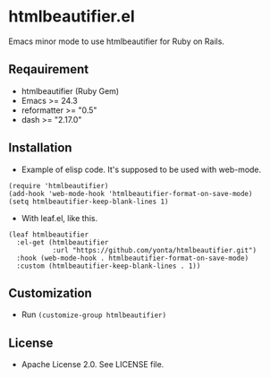 # htmlbeautifier.el

Emacs minor mode to use htmlbeautifier for Ruby on Rails.

## Reqauirement

- htmlbeautifier (Ruby Gem)
- Emacs >= 24.3
- reformatter >= "0.5"
- dash >= "2.17.0"

## Installation

- Example of elisp code. It's supposed to be used with web-mode.

``` elisp
(require 'htmlbeautifier)
(add-hook 'web-mode-hook 'htmlbeautifier-format-on-save-mode)
(setq htmlbeautifier-keep-blank-lines 1)
```

- With leaf.el, like this.

``` elisp
(leaf htmlbeautifier
  :el-get (htmlbeautifier
           :url "https://github.com/yonta/htmlbeautifier.git")
  :hook (web-mode-hook . htmlbeautifier-format-on-save-mode)
  :custom (htmlbeautifier-keep-blank-lines . 1))
```

## Customization

- Run `(customize-group htmlbeautifier)`

## License

- Apache License 2.0. See LICENSE file.
